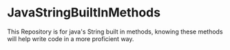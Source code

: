 # JavaStringBuiltInMethods
This Repository is for java's String built in methods, knowing these methods will help write code in a more proficient way.

